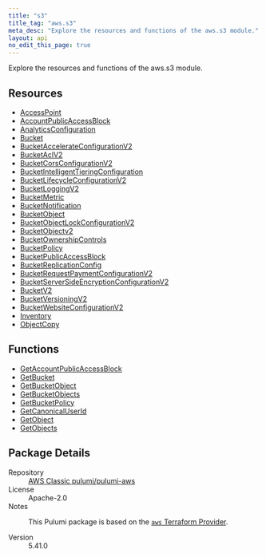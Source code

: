 ```yaml
---
title: "s3"
title_tag: "aws.s3"
meta_desc: "Explore the resources and functions of the aws.s3 module."
layout: api
no_edit_this_page: true
---
```


<!-- WARNING: this file was generated by Pulumi Docs Generator. -->
<!-- Do not edit by hand unless you're certain you know what you are doing! -->

Explore the resources and functions of the aws.s3 module.

<h2 id="resources">Resources</h2>
<ul class="api">
    <li><a href="accesspoint/" title="AccessPoint"><span class="api-symbol api-symbol--resource"></span>AccessPoint</a></li>
    <li><a href="accountpublicaccessblock/" title="AccountPublicAccessBlock"><span class="api-symbol api-symbol--resource"></span>AccountPublicAccessBlock</a></li>
    <li><a href="analyticsconfiguration/" title="AnalyticsConfiguration"><span class="api-symbol api-symbol--resource"></span>AnalyticsConfiguration</a></li>
    <li><a href="bucket/" title="Bucket"><span class="api-symbol api-symbol--resource"></span>Bucket</a></li>
    <li><a href="bucketaccelerateconfigurationv2/" title="BucketAccelerateConfigurationV2"><span class="api-symbol api-symbol--resource"></span>BucketAccelerateConfigurationV2</a></li>
    <li><a href="bucketaclv2/" title="BucketAclV2"><span class="api-symbol api-symbol--resource"></span>BucketAclV2</a></li>
    <li><a href="bucketcorsconfigurationv2/" title="BucketCorsConfigurationV2"><span class="api-symbol api-symbol--resource"></span>BucketCorsConfigurationV2</a></li>
    <li><a href="bucketintelligenttieringconfiguration/" title="BucketIntelligentTieringConfiguration"><span class="api-symbol api-symbol--resource"></span>BucketIntelligentTieringConfiguration</a></li>
    <li><a href="bucketlifecycleconfigurationv2/" title="BucketLifecycleConfigurationV2"><span class="api-symbol api-symbol--resource"></span>BucketLifecycleConfigurationV2</a></li>
    <li><a href="bucketloggingv2/" title="BucketLoggingV2"><span class="api-symbol api-symbol--resource"></span>BucketLoggingV2</a></li>
    <li><a href="bucketmetric/" title="BucketMetric"><span class="api-symbol api-symbol--resource"></span>BucketMetric</a></li>
    <li><a href="bucketnotification/" title="BucketNotification"><span class="api-symbol api-symbol--resource"></span>BucketNotification</a></li>
    <li><a href="bucketobject/" title="BucketObject"><span class="api-symbol api-symbol--resource"></span>BucketObject</a></li>
    <li><a href="bucketobjectlockconfigurationv2/" title="BucketObjectLockConfigurationV2"><span class="api-symbol api-symbol--resource"></span>BucketObjectLockConfigurationV2</a></li>
    <li><a href="bucketobjectv2/" title="BucketObjectv2"><span class="api-symbol api-symbol--resource"></span>BucketObjectv2</a></li>
    <li><a href="bucketownershipcontrols/" title="BucketOwnershipControls"><span class="api-symbol api-symbol--resource"></span>BucketOwnershipControls</a></li>
    <li><a href="bucketpolicy/" title="BucketPolicy"><span class="api-symbol api-symbol--resource"></span>BucketPolicy</a></li>
    <li><a href="bucketpublicaccessblock/" title="BucketPublicAccessBlock"><span class="api-symbol api-symbol--resource"></span>BucketPublicAccessBlock</a></li>
    <li><a href="bucketreplicationconfig/" title="BucketReplicationConfig"><span class="api-symbol api-symbol--resource"></span>BucketReplicationConfig</a></li>
    <li><a href="bucketrequestpaymentconfigurationv2/" title="BucketRequestPaymentConfigurationV2"><span class="api-symbol api-symbol--resource"></span>BucketRequestPaymentConfigurationV2</a></li>
    <li><a href="bucketserversideencryptionconfigurationv2/" title="BucketServerSideEncryptionConfigurationV2"><span class="api-symbol api-symbol--resource"></span>BucketServerSideEncryptionConfigurationV2</a></li>
    <li><a href="bucketv2/" title="BucketV2"><span class="api-symbol api-symbol--resource"></span>BucketV2</a></li>
    <li><a href="bucketversioningv2/" title="BucketVersioningV2"><span class="api-symbol api-symbol--resource"></span>BucketVersioningV2</a></li>
    <li><a href="bucketwebsiteconfigurationv2/" title="BucketWebsiteConfigurationV2"><span class="api-symbol api-symbol--resource"></span>BucketWebsiteConfigurationV2</a></li>
    <li><a href="inventory/" title="Inventory"><span class="api-symbol api-symbol--resource"></span>Inventory</a></li>
    <li><a href="objectcopy/" title="ObjectCopy"><span class="api-symbol api-symbol--resource"></span>ObjectCopy</a></li>
</ul>

<h2 id="functions">Functions</h2>
<ul class="api">
    <li><a href="getaccountpublicaccessblock/" title="GetAccountPublicAccessBlock"><span class="api-symbol api-symbol--function"></span>GetAccountPublicAccessBlock</a></li>
    <li><a href="getbucket/" title="GetBucket"><span class="api-symbol api-symbol--function"></span>GetBucket</a></li>
    <li><a href="getbucketobject/" title="GetBucketObject"><span class="api-symbol api-symbol--function"></span>GetBucketObject</a></li>
    <li><a href="getbucketobjects/" title="GetBucketObjects"><span class="api-symbol api-symbol--function"></span>GetBucketObjects</a></li>
    <li><a href="getbucketpolicy/" title="GetBucketPolicy"><span class="api-symbol api-symbol--function"></span>GetBucketPolicy</a></li>
    <li><a href="getcanonicaluserid/" title="GetCanonicalUserId"><span class="api-symbol api-symbol--function"></span>GetCanonicalUserId</a></li>
    <li><a href="getobject/" title="GetObject"><span class="api-symbol api-symbol--function"></span>GetObject</a></li>
    <li><a href="getobjects/" title="GetObjects"><span class="api-symbol api-symbol--function"></span>GetObjects</a></li>
</ul>

<h2 id="package-details">Package Details</h2>
<dl class="package-details">
	<dt>Repository</dt>
	<dd><a href="https://github.com/pulumi/pulumi-aws">AWS Classic pulumi/pulumi-aws</a></dd>
	<dt>License</dt>
	<dd>Apache-2.0</dd>
	<dt>Notes</dt>
	<dd><p>This Pulumi package is based on the <a href="https://github.com/hashicorp/terraform-provider-aws"><code>aws</code> Terraform Provider</a>.</p>
</dd>
	<dt>Version</dt>
	<dd>5.41.0</dd>
</dl>


